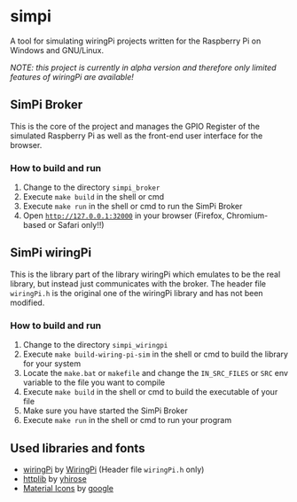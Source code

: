 # simpi
A tool for simulating wiringPi projects written for the Raspberry Pi on
Windows and GNU/Linux.

*NOTE: this project is currently in alpha version and therefore only limited 
features of wiringPi are available!*

## SimPi Broker

This is the core of the project and manages the GPIO Register of the simulated
Raspberry Pi as well as the front-end user interface for the browser.

### How to build and run

1. Change to the directory `simpi_broker`
2. Execute `make build` in the shell or cmd
3. Execute `make run` in the shell or cmd to run the SimPi Broker
4. Open [`http://127.0.0.1:32000`](http://127.0.0.1:32000) in your browser
    (Firefox, Chromium-based or Safari only!!)

## SimPi wiringPi

This is the library part of the library wiringPi which emulates to be the real
library, but instead just communicates with the broker. The header file
`wiringPi.h` is the original one of the wiringPi library and has not been
modified.

### How to build and run

1. Change to the directory `simpi_wiringpi`
2. Execute `make build-wiring-pi-sim` in the shell or cmd to build the library
    for your system
3. Locate the `make.bat` or `makefile` and change the `IN_SRC_FILES` or `SRC`
    env variable to the file you want to compile
4. Execute `make build` in the shell or cmd to build the executable of your
    file
5. Make sure you have started the SimPi Broker
6. Execute `make run` in the shell or cmd to run your program

## Used libraries and fonts
- [wiringPi](https://github.com/WiringPi/WiringPi)
    by [WiringPi](https://github.com/WiringPi) (Header file `wiringPi.h` only)
- [httplib](https://github.com/yhirose/cpp-httplib)
    by [yhirose](https://github.com/yhirose)
- [Material Icons](https://github.com/google/material-design-icons)
    by [google](https://github.com/google)

